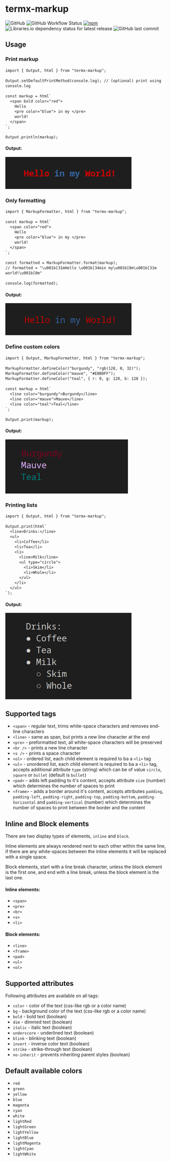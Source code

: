 # termx-markup

![GitHub](https://img.shields.io/github/license/ncpa0cpl/termx-markup?style=for-the-badge)
![GitHub Workflow Status](https://img.shields.io/github/actions/workflow/status/ncpa0cpl/termx-markup/test.yml?branch=master&style=for-the-badge)
[![npm](https://img.shields.io/npm/v/termx-markup?style=for-the-badge)](https://www.npmjs.com/package/termx-markup)
![Libraries.io dependency status for latest release](https://img.shields.io/librariesio/release/npm/termx-markup?style=for-the-badge)
![GitHub last commit](https://img.shields.io/github/last-commit/ncpa0cpl/termx-markup?style=for-the-badge)

## Usage

### Print markup

```tsx
import { Output, html } from "termx-markup";

Output.setDefaultPrintMethod(console.log); // (optional) print using console.log

const markup = html`
  <span bold color="red">
    Hello
    <pre color="blue"> in my </pre>
    world!
  </span>
`;

Output.println(markup);
```

#### Output:

![Hello in my World!](./demo/example1.png)

### Only formatting

```tsx
import { MarkupFormatter, html } from "termx-markup";

const markup = html`
  <span color="red">
    Hello
    <pre color="blue"> in my </pre>
    world!
  </span>
`;

const formatted = MarkupFormatter.format(markup);
// formatted = "\u001b[31mHello \u001b[34min my\u001b[0m\u001b[31m world!\u001b[0m"

console.log(formatted);
```

#### Output:

![Hello in my World!](./demo/example2.png)

### Define custom colors

```tsx
import { Output, MarkupFormatter, html } from "termx-markup";

MarkupFormatter.defineColor("burgundy", "rgb(128, 0, 32)");
MarkupFormatter.defineColor("mauve", "#E0B0FF");
MarkupFormatter.defineColor("teal", { r: 0, g: 128, b: 128 });

const markup = html`
  <line color="burgundy">Burgundy</line>
  <line color="mauve">Mauve</line>
  <line color="teal">Teal</line>
`;

Output.print(markup);
```

#### Output:

![Burgundy, Mauve, Teal](./demo/example3.png)

### Printing lists

```tsx
import { Output, html } from "termx-markup";

Output.print(html`
  <line>Drinks:</line>
  <ul>
    <li>Coffee</li>
    <li>Tea</li>
    <li>
      <line>Milk</line>
      <ul type="circle">
        <li>Skim</li>
        <li>Whole</li>
      </ul>
    </li>
  </ul>
`);
```

#### Output:

![Drinks: Coffee Tea Milk Skim Whole](./demo/example4.png)

## Supported tags

- `<span>` - regular text, trims white-space characters and removes end-line characters
- `<line>` - same as span, but prints a new line character at the end
- `<pre>` - preformatted text, all white-space characters will be preserved
- `<br />` - prints a new line character
- `<s />` - prints a space character
- `<ol>` - ordered list, each child element is required to ba a `<li>` tag
- `<ul>` - unordered list, each child element is required to ba a `<li>` tag, accepts additional attribute `type` (string) which can be of value `circle`, `square` or `bullet` (default is `bullet`)
- `<pad>` - adds left padding to it's content, accepts attribute `size` (number) which determines the number of spaces to print
- `<frame>` - adds a border around it's content, accepts attributes `padding`, `padding-left`, `padding-right`, `padding-top`, `padding-bottom`, `padding-horizontal` and `padding-vertical` (number) which determines the number of spaces to print between the border and the content

## Inline and Block elements

There are two display types of elements, `inline` and `block`.

Inline elements are always rendered next to each other within the same line, if there are any white-spaces between the inline elements it will be replaced with a single space.

Block elements, start with a line break character, unless the block element is the first one, and end with a line break, unless the block element is the last one.

#### Inline elements:

- `<span>`
- `<pre>`
- `<br>`
- `<s>`
- `<li>`

#### Block elements:

- `<line>`
- `<frame>`
- `<pad>`
- `<ul>`
- `<ol>`

## Supported attributes

Following attributes are available on all tags:

- `color` - color of the text (css-like rgb or a color name)
- `bg` - background color of the text (css-like rgb or a color name)
- `bold` - bold text (boolean)
- `dim` - dimmed text (boolean)
- `italic` - italic text (boolean)
- `underscore` - underlined text (boolean)
- `blink` - blinking text (boolean)
- `invert` - inverse color text (boolean)
- `strike` - strike-through text (boolean)
- `no-inherit` - prevents inheriting parent styles (boolean)

## Default available colors

- `red`
- `green`
- `yellow`
- `blue`
- `magenta`
- `cyan`
- `white`
- `lightRed`
- `lightGreen`
- `lightYellow`
- `lightBlue`
- `lightMagenta`
- `lightCyan`
- `lightWhite`
